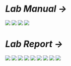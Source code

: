 # *Lab Manual →*

<img src="PNGs/Lab_03- Universal Gates-1.png">
<img src="PNGs/Lab_03- Universal Gates-2.png">
<img src="PNGs/Lab_03- Universal Gates-3.png">
<img src="PNGs/Lab_03- Universal Gates-4.png">

# *Lab Report →*
<img src="PNGs/LAB_Report_03-Universal_Gates-01.png">
<img src="PNGs/LAB_Report_03-Universal_Gates-02.png">
<img src="PNGs/LAB_Report_03-Universal_Gates-03.png">
<img src="PNGs/LAB_Report_03-Universal_Gates-04.png">
<img src="PNGs/LAB_Report_03-Universal_Gates-05.png">
<img src="PNGs/LAB_Report_03-Universal_Gates-06.png">
<img src="PNGs/LAB_Report_03-Universal_Gates-07.png">
<img src="PNGs/LAB_Report_03-Universal_Gates-08.png">
<img src="PNGs/LAB_Report_03-Universal_Gates-09.png">
